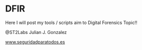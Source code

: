 # DFIR
Here I will post my tools / scripts aim to Digital Forensics Topic!!

@ST2Labs
Julian J. Gonzalez

www.seguridadparatodos.es
